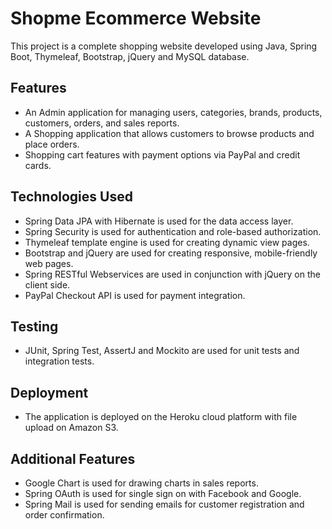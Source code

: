 # Shopme Ecommerce Website

This project is a complete shopping website developed using Java, Spring Boot, Thymeleaf, Bootstrap, jQuery and MySQL database. 

## Features

- An Admin application for managing users, categories, brands, products, customers, orders, and sales reports.
- A Shopping application that allows customers to browse products and place orders.
- Shopping cart features with payment options via PayPal and credit cards.

## Technologies Used

- Spring Data JPA with Hibernate is used for the data access layer.
- Spring Security is used for authentication and role-based authorization.
- Thymeleaf template engine is used for creating dynamic view pages.
- Bootstrap and jQuery are used for creating responsive, mobile-friendly web pages.
- Spring RESTful Webservices are used in conjunction with jQuery on the client side.
- PayPal Checkout API is used for payment integration.

## Testing

- JUnit, Spring Test, AssertJ and Mockito are used for unit tests and integration tests.

## Deployment

- The application is deployed on the Heroku cloud platform with file upload on Amazon S3.

## Additional Features

- Google Chart is used for drawing charts in sales reports.
- Spring OAuth is used for single sign on with Facebook and Google.
- Spring Mail is used for sending emails for customer registration and order confirmation. 
